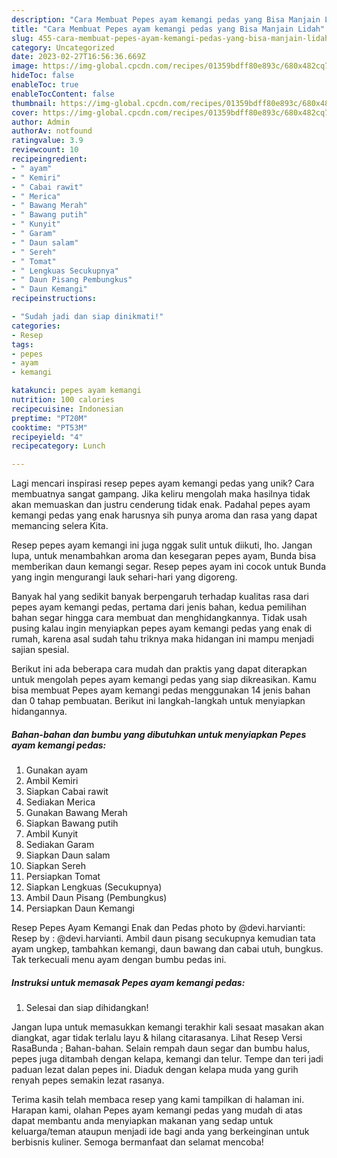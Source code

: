 ```yaml
---
description: "Cara Membuat Pepes ayam kemangi pedas yang Bisa Manjain Lidah"
title: "Cara Membuat Pepes ayam kemangi pedas yang Bisa Manjain Lidah"
slug: 455-cara-membuat-pepes-ayam-kemangi-pedas-yang-bisa-manjain-lidah
category: Uncategorized
date: 2023-02-27T16:56:36.669Z
image: https://img-global.cpcdn.com/recipes/01359bdff80e893c/680x482cq70/pepes-ayam-kemangi-pedas-foto-resep-utama.jpg
hideToc: false
enableToc: true
enableTocContent: false
thumbnail: https://img-global.cpcdn.com/recipes/01359bdff80e893c/680x482cq70/pepes-ayam-kemangi-pedas-foto-resep-utama.jpg
cover: https://img-global.cpcdn.com/recipes/01359bdff80e893c/680x482cq70/pepes-ayam-kemangi-pedas-foto-resep-utama.jpg
author: Admin
authorAv: notfound
ratingvalue: 3.9
reviewcount: 10
recipeingredient:
- " ayam"
- " Kemiri"
- " Cabai rawit"
- " Merica"
- " Bawang Merah"
- " Bawang putih"
- " Kunyit"
- " Garam"
- " Daun salam"
- " Sereh"
- " Tomat"
- " Lengkuas Secukupnya"
- " Daun Pisang Pembungkus"
- " Daun Kemangi"
recipeinstructions:

- "Sudah jadi dan siap dinikmati!"
categories:
- Resep
tags:
- pepes
- ayam
- kemangi

katakunci: pepes ayam kemangi 
nutrition: 100 calories
recipecuisine: Indonesian
preptime: "PT20M"
cooktime: "PT53M"
recipeyield: "4"
recipecategory: Lunch

---
```





Lagi mencari inspirasi resep pepes ayam kemangi pedas yang unik? Cara membuatnya sangat gampang. Jika keliru mengolah maka hasilnya tidak akan memuaskan dan justru cenderung tidak enak. Padahal pepes ayam kemangi pedas yang enak harusnya sih punya aroma dan rasa yang dapat memancing selera Kita.





Resep pepes ayam kemangi ini juga nggak sulit untuk diikuti, lho. Jangan lupa, untuk menambahkan aroma dan kesegaran pepes ayam, Bunda bisa memberikan daun kemangi segar. Resep pepes ayam ini cocok untuk Bunda yang ingin mengurangi lauk sehari-hari yang digoreng.

Banyak hal yang sedikit banyak berpengaruh terhadap kualitas rasa dari pepes ayam kemangi pedas, pertama dari jenis bahan, kedua pemilihan bahan segar hingga cara membuat dan menghidangkannya. Tidak usah pusing kalau ingin menyiapkan pepes ayam kemangi pedas yang enak di rumah, karena asal sudah tahu triknya maka hidangan ini mampu menjadi sajian spesial.






Berikut ini ada beberapa cara mudah dan praktis yang dapat diterapkan untuk mengolah pepes ayam kemangi pedas yang siap dikreasikan. Kamu bisa membuat Pepes ayam kemangi pedas menggunakan 14 jenis bahan dan 0 tahap pembuatan. Berikut ini langkah-langkah untuk menyiapkan hidangannya.

<!--inarticleads1-->

##### Bahan-bahan dan bumbu yang dibutuhkan untuk menyiapkan Pepes ayam kemangi pedas:

1. Gunakan  ayam
1. Ambil  Kemiri
1. Siapkan  Cabai rawit
1. Sediakan  Merica
1. Gunakan  Bawang Merah
1. Siapkan  Bawang putih
1. Ambil  Kunyit
1. Sediakan  Garam
1. Siapkan  Daun salam
1. Siapkan  Sereh
1. Persiapkan  Tomat
1. Siapkan  Lengkuas (Secukupnya)
1. Ambil  Daun Pisang (Pembungkus)
1. Persiapkan  Daun Kemangi


Resep Pepes Ayam Kemangi Enak dan Pedas photo by @devi.harvianti: Resep by : @devi.harvianti. Ambil daun pisang secukupnya kemudian tata ayam ungkep, tambahkan kemangi, daun bawang dan cabai utuh, bungkus. Tak terkecuali menu ayam dengan bumbu pedas ini. 

<!--inarticleads2-->

##### Instruksi untuk memasak Pepes ayam kemangi pedas:


1. Selesai dan siap dihidangkan!

Jangan lupa untuk memasukkan kemangi terakhir kali sesaat masakan akan diangkat, agar tidak terlalu layu &amp; hilang citarasanya. Lihat Resep Versi RasaBunda ; Bahan-bahan. Selain rempah daun segar dan bumbu halus, pepes juga ditambah dengan kelapa, kemangi dan telur. Tempe dan teri jadi paduan lezat dalan pepes ini. Diaduk dengan kelapa muda yang gurih renyah pepes semakin lezat rasanya. 

Terima kasih telah membaca resep yang kami tampilkan di halaman ini. Harapan kami, olahan Pepes ayam kemangi pedas yang mudah di atas dapat membantu anda menyiapkan makanan yang sedap untuk keluarga/teman ataupun menjadi ide bagi anda yang berkeinginan untuk berbisnis kuliner. Semoga bermanfaat dan selamat mencoba!
